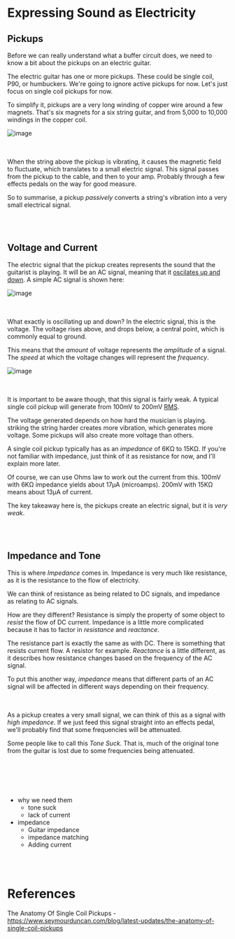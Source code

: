 # Expressing Sound as Electricity
## Pickups

Before we can really understand what a buffer circuit does, we need to know a bit about the pickups on an electric guitar.

The electric guitar has one or more pickups. These could be single coil, P90, or humbuckers. We're going to ignore active pickups for now. Let's just focus on single coil pickups for now.

To simplify it, pickups are a very long winding of copper wire around a few magnets. That's six magnets for a six string guitar, and from 5,000 to 10,000 windings in the copper coil.

![image](https://github.com/user-attachments/assets/3a037c5c-ac69-443e-ae1f-d3b4f08c93d2)


</br></br>
When the string above the pickup is vibrating, it causes the magnetic field to fluctuate, which translates to a small electric signal. This signal passes from the pickup to the cable, and then to your amp. Probably through a few effects pedals on the way for good measure.

So to summarise, a pickup _passively_ converts a string's vibration into a very small electrical signal.


</br></br>
## Voltage and Current

The electric signal that the pickup creates represents the sound that the guitarist is playing. It will be an AC signal, meaning that it [oscilates up and down](https://github.com/Network-Direction/Audio-Effect-Pedals/blob/Wha-Pedals/Audio%20Theory/2.%20Frequencies.md). A simple AC signal is shown here:

![image](https://github.com/user-attachments/assets/c90c0f79-96d3-4641-aeb1-ed0179c419ec)


</br></br>
What exactly is oscillating up and down? In the electric signal, this is the voltage. The voltage rises above, and drops below, a central point, which is commonly equal to ground.

This means that the _amount_ of voltage represents the _amplitude_ of a signal. The _speed_ at which the voltage changes will represent the _frequency_.

![image](https://github.com/user-attachments/assets/139c721b-b73a-4365-870c-acf297c7b9f4)


</br><br>
It is important to be aware though, that this signal is fairly weak. A typical single coil pickup will generate from 100mV to 200mV [RMS](https://github.com/Network-Direction/Audio-Effect-Pedals/blob/Wha-Pedals/Audio%20Theory/1.%20Waveforms.md#root-mean-square-rms).

The voltage generated depends on how hard the musician is playing. striking the string harder creates more vibration, which generates more voltage. Some pickups will also create more voltage than others.

A single coil pickup typically has as an _impedance_ of 6KΩ to 15KΩ. If you're not familiar with impedance, just think of it as resistance for now, and I'll explain more later.

Of course, we can use Ohms law to work out the current from this. 100mV with 6KΩ impedance yields about 17µA (microamps). 200mV with 15KΩ means about 13µA of current.

The key takeaway here is, the pickups create an electric signal, but it is _very weak_.


</br></br>
## Impedance and Tone

This is where _Impedance_ comes in. Impedance is very much like resistance, as it is the resistance to the flow of electricity.

We can think of resistance as being related to DC signals, and impedance as relating to AC signals.

How are they different? Resistance is simply the property of some object to _resist_ the flow of DC current. Impedance is a little more complicated because it has to factor in _resistance_ and _reactance_.

The resistance part is exactly the same as with DC. There is something that resists current flow. A resistor for example. _Reactance_ is a little different, as it describes how resistance changes based on the frequency of the AC signal.

To put this another way, _impedance_ means that different parts of an AC signal will be affected in different ways depending on their frequency.


</br></br>
As a pickup creates a very small signal, we can think of this as a signal with _high impedance_. If we just feed this signal straight into an effects pedal, we'll probably find that some frequencies will be attenuated.

Some people like to call this _Tone Suck_. That is, much of the original tone from the guitar is lost due to some frequencies being attenuated.



</br></br>
</br></br>

* why we need them
  * tone suck
  * lack of current
* impedance
  * Guitar impedance
  * impedance matching
  * Adding current



</br></br>
# References

The Anatomy Of Single Coil Pickups - https://www.seymourduncan.com/blog/latest-updates/the-anatomy-of-single-coil-pickups
